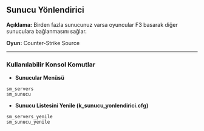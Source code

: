 ## Sunucu Yönlendirici

**Açıklama:** Birden fazla sunucunuz varsa oyuncular F3 basarak diğer sunuculara bağlanmasını sağlar.

**Oyun:** Counter-Strike Source

***

### Kullanılabilir Konsol Komutlar
- **Sunucular Menüsü**
```
sm_servers
sm_sunucu
```
- **Sunucu Listesini Yenile (k_sunucu_yonlendirici.cfg)**
```
sm_servers_yenile
sm_sunucu_yenile
```